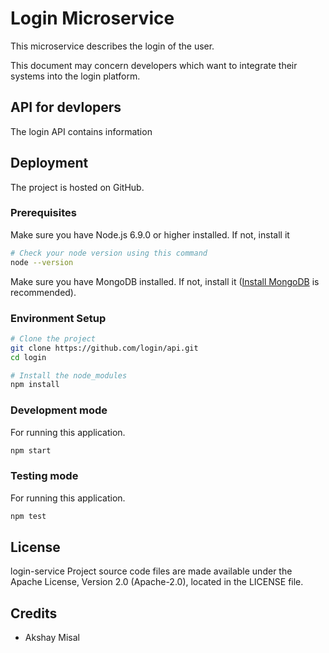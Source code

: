 # Login Microservice
This microservice describes the login of the user.

This document may concern developers which want to integrate their systems into the login platform.

## API for devlopers
The login API contains information 

## Deployment
The project is hosted on GitHub. 

### Prerequisites
Make sure you have Node.js 6.9.0 or higher installed. If not, install it 

```sh
# Check your node version using this command
node --version
```
Make sure you have MongoDB installed. If not, install it ([Install MongoDB](https://docs.mongodb.com/manual/administration/install-community/) is recommended).


### Environment Setup
```sh
# Clone the project
git clone https://github.com/login/api.git
cd login

# Install the node_modules
npm install
```
### Development mode
For running this application.

```sh
npm start
```

### Testing mode
For running this application.

```sh
npm test
```
## License
login-service Project source code files are made available under the Apache License, Version 2.0 (Apache-2.0), located in the LICENSE file.

## Credits

- Akshay Misal
